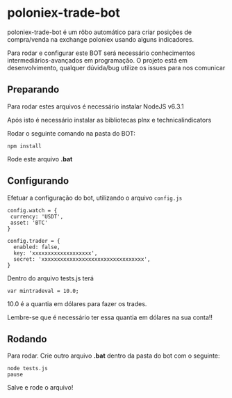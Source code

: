 # poloniex-trade-bot

poloniex-trade-bot é um rôbo automático para criar posições de compra/venda na exchange poloniex usando alguns indicadores.

Para rodar e configurar este BOT será necessário conhecimentos intermediários-avançados em programação. O projeto está em desenvolvimento, qualquer dúvida/bug utilize os issues para nos comunicar

## Preparando

Para rodar estes arquivos é necessário instalar NodeJS v6.3.1


Após isto é necessário instalar as bibliotecas plnx e technicalindicators

Rodar o seguinte comando na pasta do BOT: 

```
npm install
 ```
 
Rode este arquivo **.bat** 

## Configurando

Efetuar a configuração do bot, utilizando o arquivo `config.js`
	
	config.watch = {
	 currency: 'USDT',
	 asset: 'BTC'
	}
	
	config.trader = {
	  enabled: false,
	  key: 'xxxxxxxxxxxxxxxxxxx',
	  secret: 'xxxxxxxxxxxxxxxxxxxxxxxxxxxxxxxxx',
	}


Dentro do arquivo tests.js terá

```
var mintradeval = 10.0;
```

10.0 é a quantia em dólares para fazer os trades.

Lembre-se que é necessário ter essa quantia em dólares na sua conta!!


## Rodando

Para rodar. Crie outro arquivo **.bat**  dentro da pasta do bot com o seguinte:
```
node tests.js
pause
 ```

Salve e rode o arquivo!
